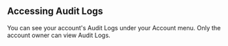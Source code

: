 <!-- usedin: [ _general/account/audit-logs-v1.md] -->

## Accessing Audit Logs

You can see your account's Audit Logs under your Account menu. Only the account owner can view Audit Logs.
